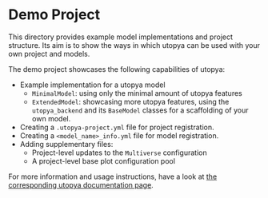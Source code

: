 # Demo Project

This directory provides example model implementations and project structure.
Its aim is to show the ways in which utopya can be used with your own project and models.

The demo project showcases the following capabilities of utopya:

- Example implementation for a utopya model
    - `MinimalModel`: using only the minimal amount of utopya features
    - `ExtendedModel`: showcasing more utopya features, using the `utopya_backend` and its `BaseModel` classes for a scaffolding of your own model.
- Creating a `.utopya-project.yml` file for project registration.
- Creating a `<model_name>_info.yml` file for model registration.
- Adding supplementary files:
    - Project-level updates to the `Multiverse` configuration
    - A project-level base plot configuration pool

For more information and usage instructions, have a look at [the corresponding utopya documentation page](https://utopya.readthedocs.io/en/latest/demo.html).
